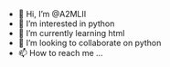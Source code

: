 - 👋 Hi, I’m @A2MLII
- 👀 I’m interested in python
- 🌱 I’m currently learning html
- 💞️ I’m looking to collaborate on python
- 📫 How to reach me ...

<!---
A2MLII/A2MLII is a ✨ special ✨ repository because its `README.md` (this file) appears on your GitHub profile.
You can click the Preview link to take a look at your changes.
--->
